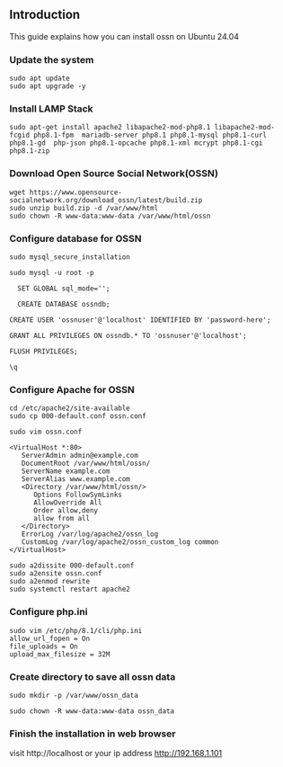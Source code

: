 ## Introduction

This guide explains how  you can install ossn on Ubuntu 24.04

### Update the system

```
sudo apt update  
sudo apt upgrade -y
```

### Install LAMP Stack

```
sudo apt-get install apache2 libapache2-mod-php8.1 libapache2-mod-fcgid php8.1-fpm  mariadb-server php8.1 php8.1-mysql php8.1-curl php8.1-gd  php-json php8.1-opcache php8.1-xml mcrypt php8.1-cgi  php8.1-zip
```

### Download Open Source Social Network(OSSN)

```
wget https://www.opensource-socialnetwork.org/download_ossn/latest/build.zip  
sudo unzip build.zip -d /var/www/html  
sudo chown -R www-data:www-data /var/www/html/ossn
```

### Configure database for OSSN

```
sudo mysql_secure_installation
```

```
sudo mysql -u root -p
```

```
  SET GLOBAL sql_mode='';
```

```
  CREATE DATABASE ossndb;  
```

```
CREATE USER 'ossnuser'@'localhost' IDENTIFIED BY 'password-here';  
```

```
GRANT ALL PRIVILEGES ON ossndb.* TO 'ossnuser'@'localhost';
```

```
FLUSH PRIVILEGES;
```

```
\q
```
  
### Configure Apache for OSSN

```
cd /etc/apache2/site-available  
sudo cp 000-default.conf ossn.conf
```

```
sudo vim ossn.conf
```

```
<VirtualHost *:80>
   ServerAdmin admin@example.com  
   DocumentRoot /var/www/html/ossn/  
   ServerName example.com  
   ServerAlias www.example.com  
   <Directory /var/www/html/ossn/> 
      Options FollowSymLinks  
      AllowOverride All  
      Order allow,deny  
      allow from all  
   </Directory>
   ErrorLog /var/log/apache2/ossn_log  
   CustomLog /var/log/apache2/ossn_custom_log common    
</VirtualHost>
```

```
sudo a2dissite 000-default.conf  
sudo a2ensite ossn.conf  
sudo a2enmod rewrite  
sudo systemctl restart apache2
```

### Configure php.ini

```
sudo vim /etc/php/8.1/cli/php.ini  
allow_url_fopen = On  
file_uploads = On
upload_max_filesize = 32M
```
 
### Create directory to save all ossn data

```
sudo mkdir -p /var/www/ossn_data
```

```
sudo chown -R www-data:www-data ossn_data
```

### Finish the installation in web browser

visit http://localhost or your ip address http://192.168.1.101
